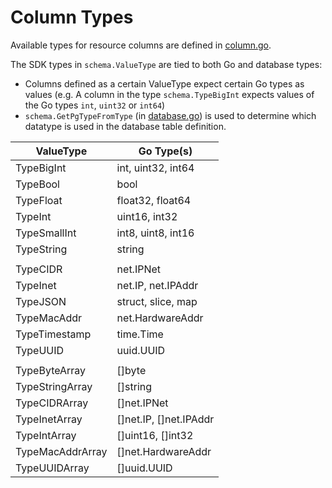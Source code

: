 # Column Types

Available types for resource columns are defined in [column.go](https://github.com/cloudquery/cq-provider-sdk/blob/main/provider/schema/column.go).

The SDK types in `schema.ValueType` are tied to both Go and database types:
 - Columns defined as a certain ValueType expect certain Go types as values (e.g. A column in the type `schema.TypeBigInt` expects values of the Go types `int`, `uint32` or `int64`)
 - `schema.GetPgTypeFromType` (in [database.go](https://github.com/cloudquery/cq-provider-sdk/blob/main/provider/schema/database.go)) is used to determine which datatype is used in the database table definition.

| ValueType | Go Type(s) |
| ---- | ---- |
| TypeBigInt | int, uint32, int64 |
| TypeBool | bool |
| TypeFloat | float32, float64 |
| TypeInt | uint16, int32 |
| TypeSmallInt | int8, uint8, int16 |
| TypeString | string |
|  |  |
| TypeCIDR | net.IPNet |
| TypeInet | net.IP, net.IPAddr |
| TypeJSON | struct, slice, map |
| TypeMacAddr | net.HardwareAddr |
| TypeTimestamp | time.Time |
| TypeUUID | uuid.UUID |
|  |  |
| TypeByteArray | []byte |
| TypeStringArray | []string |
| TypeCIDRArray | []net.IPNet |
| TypeInetArray | []net.IP, []net.IPAddr |
| TypeIntArray | []uint16, []int32 |
| TypeMacAddrArray | []net.HardwareAddr |
| TypeUUIDArray | []uuid.UUID |

